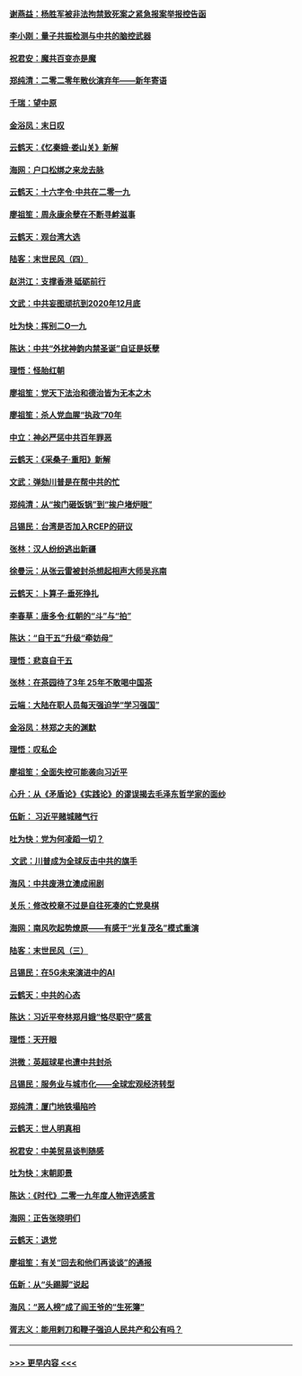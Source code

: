 #### [谢燕益：杨胜军被非法拘禁致死案之紧急报案举报控告函](../pages/nsc993/n11756134.md?t=01012355) 
#### [李小刚：量子共振检测与中共的脑控武器](../pages/nsc993/n11754518.md?t=01012355) 
#### [祝君安：魔共百变亦是魔](../pages/nsc993/n11754469.md?t=01012355) 
#### [郑纯清：二零二零年散伙演弃年——新年寄语](../pages/nsc993/n11754195.md?t=01012355) 
#### [千瑞：望中原](../pages/nsc993/n11754159.md?t=01012355) 
#### [金浴凤：末日叹](../pages/nsc993/n11752359.md?t=01012355) 
#### [云鹤天：《忆秦娥‧娄山关》新解](../pages/nsc993/n11752348.md?t=01012355) 
#### [海网：户口松绑之来龙去脉](../pages/nsc993/n11752328.md?t=01012355) 
#### [云鹤天：十六字令‧中共在二零一九](../pages/nsc993/n11752305.md?t=01012355) 
#### [廖祖笙：周永康余孽在不断寻衅滋事](../pages/nsc993/n11751013.md?t=01012355) 
#### [云鹤天：观台湾大选](../pages/nsc993/n11751007.md?t=01012355) 
#### [陆客：末世民风（四）](../pages/nsc993/n11749203.md?t=01012355) 
#### [赵洪江：支撑香港 砥砺前行](../pages/nsc993/n11748482.md?t=01012355) 
#### [文武：中共妄图顽抗到2020年12月底](../pages/nsc993/n11748446.md?t=01012355) 
#### [吐为快：挥别二O一九](../pages/nsc993/n11748411.md?t=01012355) 
#### [陈达：中共“外扰神韵内禁圣诞”自证是妖孽](../pages/nsc993/n11748226.md?t=01012355) 
#### [理悟：怪胎红朝](../pages/nsc993/n11748206.md?t=01012355) 
#### [廖祖笙：党天下法治和德治皆为无本之木](../pages/nsc993/n11748135.md?t=01012355) 
#### [廖祖笙：杀人党血腥“执政”70年](../pages/nsc993/n11745144.md?t=01012355) 
#### [中立：神必严惩中共百年罪恶](../pages/nsc993/n11744970.md?t=01012355) 
#### [云鹤天：《采桑子‧重阳》新解](../pages/nsc993/n11744948.md?t=01012355) 
#### [文武：弹劾川普是在帮中共的忙](../pages/nsc993/n11744758.md?t=01012355) 
#### [郑纯清：从“挨门砸饭锅”到“挨户堵炉眼”](../pages/nsc993/n11744745.md?t=01012355) 
#### [吕锡民：台湾是否加入RCEP的研议](../pages/nsc993/n11744701.md?t=01012355) 
#### [张林：汉人纷纷逃出新疆](../pages/nsc993/n11743530.md?t=01012355) 
#### [徐曼沅：从张云雷被封杀想起相声大师吴兆南](../pages/nsc993/n11741816.md?t=01012355) 
#### [云鹤天：卜算子‧垂死挣扎](../pages/nsc993/n11739956.md?t=01012355) 
#### [李春草：唐多令‧红朝的“斗”与“拍”](../pages/nsc993/n11739830.md?t=01012355) 
#### [陈达：“自干五”升级“牵妨母”](../pages/nsc993/n11739724.md?t=01012355) 
#### [理悟：悲哀自干五](../pages/nsc993/n11739547.md?t=01012355) 
#### [张林：在茶园待了3年 25年不敢喝中国茶](../pages/nsc993/n11739240.md?t=01012355) 
#### [云端：大陆在职人员每天强迫学“学习强国”](../pages/nsc993/n11738735.md?t=01012355) 
#### [金浴凤：林郑之夫的渊默](../pages/nsc993/n11737735.md?t=01012355) 
#### [理悟：叹私企](../pages/nsc993/n11737715.md?t=01012355) 
#### [廖祖笙：全面失控可能袭向习近平](../pages/nsc993/n11737704.md?t=01012355) 
#### [心升：从《矛盾论》《实践论》的谬误揭去毛泽东哲学家的面纱](../pages/nsc993/n11736962.md?t=01012355) 
#### [伍新： 习近平赌城赌气行](../pages/nsc993/n11736929.md?t=01012355) 
#### [吐为快：党为何凌蹈一切？](../pages/nsc993/n11736915.md?t=01012355) 
#### [ 文武：川普成为全球反击中共的旗手](../pages/nsc993/n11736882.md?t=01012355) 
#### [海风：中共废港立澳成闹剧](../pages/nsc993/n11735857.md?t=01012355) 
#### [关乐：修改校章不过是自往死凑的亡党臭棋](../pages/nsc993/n11735097.md?t=01012355) 
#### [海网：南风吹起势燎原——有感于“光复茂名”模式重演](../pages/nsc993/n11732308.md?t=01012355) 
#### [陆客：末世民风（三）](../pages/nsc993/n11732211.md?t=01012355) 
#### [吕锡民：在5G未来演进中的AI](../pages/nsc993/n11730010.md?t=01012355) 
#### [云鹤天：中共的心态](../pages/nsc993/n11729906.md?t=01012355) 
#### [陈达：习近平夸林郑月娥“恪尽职守”感言](../pages/nsc993/n11729881.md?t=01012355) 
#### [理悟：天开眼](../pages/nsc993/n11729699.md?t=01012355) 
#### [洪微：英超球星也遭中共封杀](../pages/nsc993/n11727243.md?t=01012355) 
#### [吕锡民：服务业与城市化——全球宏观经济转型](../pages/nsc993/n11725845.md?t=01012355) 
#### [郑纯清：厦门地铁塌陷吟](../pages/nsc993/n11725813.md?t=01012355) 
#### [云鹤天：世人明真相](../pages/nsc993/n11725621.md?t=01012355) 
#### [祝君安：中美贸易谈判随感](../pages/nsc993/n11725609.md?t=01012355) 
#### [吐为快：末朝即景](../pages/nsc993/n11723365.md?t=01012355) 
#### [陈达：《时代》二零一九年度人物评选感言](../pages/nsc993/n11723337.md?t=01012355) 
#### [海网：正告张晓明们](../pages/nsc993/n11723228.md?t=01012355) 
#### [云鹤天：退党](../pages/nsc993/n11723056.md?t=01012355) 
#### [廖祖笙：有关“回去和他们再谈谈”的通报](../pages/nsc993/n11722442.md?t=01012355) 
#### [伍新：从“头踢脚”说起](../pages/nsc993/n11722429.md?t=01012355) 
#### [海风：“恶人榜”成了阎王爷的“生死簿”](../pages/nsc993/n11722272.md?t=01012355) 
#### [胥志义：能用剌刀和鞭子强迫人民共产和公有吗？](../pages/nsc993/n11720569.md?t=01012355) 

----
#### [ >>> 更早内容 <<< ](../indexes/nsc993-earlier.md)
